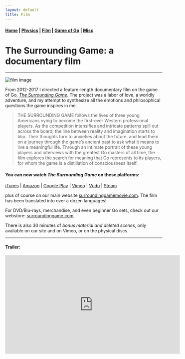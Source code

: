 ```yaml
---
layout: default
title: Film
---
```


#### [Home](index.md) | [Physics](physics.md) | [Film](film.md) | [Game of Go](go.md) | [Misc](misc.md)

# The Surrounding Game: a documentary film
---

![film image](/images/TSG_skinny.png)

From 2012-2017 I directed a feature-length documentary film on the game of Go, [*The Surrounding Game*](https://www.surroundinggamemovie.com/). 
The project was a labor of love, a worldly adventure, and my attempt to synthesize all the emotions and philosophical questions the game inspires in me. 

>THE SURROUNDING GAME follows the lives of three young Americans vying to become the first-ever Western professional players. As the competition intensifies and intricate patterns spill out across the board, the line between reality and imagination starts to blur. Their thoughts turn to anxieties about the future, and lead them on a journey through the game’s ancient past to ask what it means to live a meaningful life. Through an intimate portrait of these young players and interviews with the greatest Go masters of all time, the film explores the search for meaning that Go represents to its players, for whom the game is a distillation of consciousness itself.


#### You can now watch *The Surrounding Game* on these platforms:

[iTunes](https://tinyurl.com/TheSurroundingGameiTunes) \| [Amazon](https://tinyurl.com/SurroundingGameAMZ) | [Google Play](https://tinyurl.com/SurroundingGameGP) | [Vimeo](https://vimeo.com/ondemand/thesurroundinggame) | [Vudu](https://www.vudu.com/content/movies/details/The-Surrounding-Game/944819) | [Steam](https://store.steampowered.com/app/854240/The_Surrounding_Game/)

plus of course on our main website [surroundinggamemovie.com](https://www.surroundinggamemovie.com/). The film has been translated into over a dozen languages!

For DVD/Blu-rays, merchandise, and even beginner Go sets, check out our webstore: [surroundinggame.com](https://www.surroundinggame.com/). 

There is also 30 minutes of *bonus material and deleted scenes*, only avaliable on our site and on Vimeo, or on the physical discs. 

---

#### Trailer:

<iframe width="560" height="315" src="https://www.youtube.com/embed/QyfWChDhtu0?rel=0&amp;showinfo=0" frameborder="0" allow="autoplay; encrypted-media" allowfullscreen></iframe>
